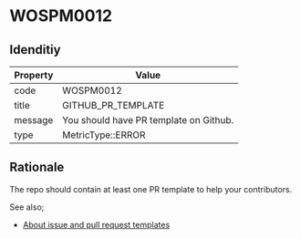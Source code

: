# WOSPM0012

## Idenditiy

| Property        | Value           |
| ------------- |-------------|
| code      | WOSPM0012 |
| title      | GITHUB_PR_TEMPLATE      |
| message | You should have PR template on Github.     |
| type | MetricType::ERROR      |

## Rationale

The repo should contain at least one PR template to help your contributors.

See also;

- [About issue and pull request templates](https://help.github.com/en/github/building-a-strong-community/about-issue-and-pull-request-templates)

